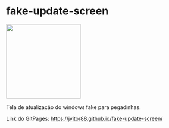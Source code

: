 # fake-update-screen

<p float="left">

 <img src="https://img.freepik.com/icones-gratis/janelas_318-688874.jpg?w=2000" width="200" />

Tela de atualização do windows fake para pegadinhas.

Link do GitPages: https://jvitor88.github.io/fake-update-screen/
